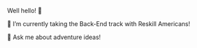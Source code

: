 Well hello! 🥂

🌱  I’m currently taking the Back-End track with Reskill Americans!

💬  Ask me about adventure ideas!

<!--
**katc512/katc512** is a ✨ _special_ ✨ repository because its `README.md` (this file) appears on your GitHub profile.

Here are some ideas to get you started:

- 🌱 I’m currently learning about backend web development with Reskill Americans!

- 💬 Ask me about adventure ideas!


-->
